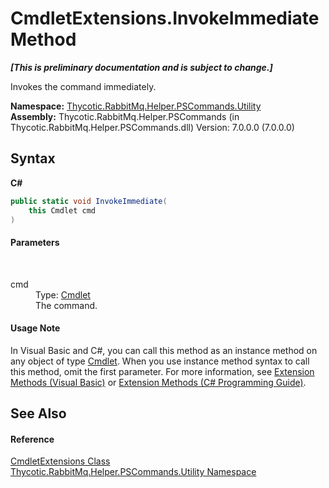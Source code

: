 # CmdletExtensions.InvokeImmediate Method 
 _**\[This is preliminary documentation and is subject to change.\]**_

Invokes the command immediately.

**Namespace:**&nbsp;<a href="N_Thycotic_RabbitMq_Helper_PSCommands_Utility">Thycotic.RabbitMq.Helper.PSCommands.Utility</a><br />**Assembly:**&nbsp;Thycotic.RabbitMq.Helper.PSCommands (in Thycotic.RabbitMq.Helper.PSCommands.dll) Version: 7.0.0.0 (7.0.0.0)

## Syntax

**C#**<br />
``` C#
public static void InvokeImmediate(
	this Cmdlet cmd
)
```


#### Parameters
&nbsp;<dl><dt>cmd</dt><dd>Type: <a href="http://msdn2.microsoft.com/en-us/library/ms582518" target="_blank">Cmdlet</a><br />The command.</dd></dl>

#### Usage Note
In Visual Basic and C#, you can call this method as an instance method on any object of type <a href="http://msdn2.microsoft.com/en-us/library/ms582518" target="_blank">Cmdlet</a>. When you use instance method syntax to call this method, omit the first parameter. For more information, see <a href="http://msdn.microsoft.com/en-us/library/bb384936.aspx">Extension Methods (Visual Basic)</a> or <a href="http://msdn.microsoft.com/en-us/library/bb383977.aspx">Extension Methods (C# Programming Guide)</a>.

## See Also


#### Reference
<a href="T_Thycotic_RabbitMq_Helper_PSCommands_Utility_CmdletExtensions">CmdletExtensions Class</a><br /><a href="N_Thycotic_RabbitMq_Helper_PSCommands_Utility">Thycotic.RabbitMq.Helper.PSCommands.Utility Namespace</a><br />